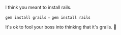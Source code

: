 I think you meant to install rails.

`gem install grails` = `gem install rails`

It's ok to fool your boss into thinking that it's grails. :beer:
